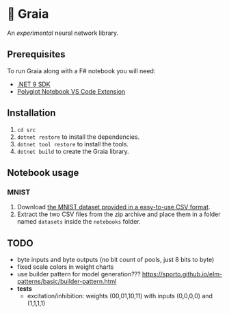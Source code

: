 # 🌄 Graia

An *experimental* neural network library.

## Prerequisites

To run Graia along with a F# notebook you will need:

- [.NET 9 SDK](https://dotnet.microsoft.com/en-us/download)
- [Polyglot Notebook VS Code Extension](https://marketplace.visualstudio.com/items?itemName=ms-dotnettools.dotnet-interactive-vscode)

## Installation

1. `cd src`
1. `dotnet restore` to install the dependencies.
1. `dotnet tool restore` to install the tools.
1. `dotnet build` to create the Graia library.

## Notebook usage

### MNIST

1. Download [the MNIST dataset provided in a easy-to-use CSV format](https://www.kaggle.com/datasets/oddrationale/mnist-in-csv).
1. Extract the two CSV files from the zip archive and place them in a folder named `datasets` inside the `notebooks` folder.

## TODO

- byte inputs and byte outputs (no bit count of pools, just 8 bits to byte)
- fixed scale colors in weight charts
- use builder pattern for model generation??? https://sporto.github.io/elm-patterns/basic/builder-pattern.html
- **tests**
  - excitation/inhibition: weights (00,01,10,11) with inputs (0,0,0,0) and (1,1,1,1)
